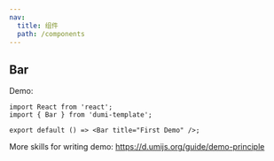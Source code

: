 ```yaml
---
nav:
  title: 组件
  path: /components
---
```


## Bar

Demo:

```tsx
import React from 'react';
import { Bar } from 'dumi-template';

export default () => <Bar title="First Demo" />;
```

More skills for writing demo: https://d.umijs.org/guide/demo-principle
